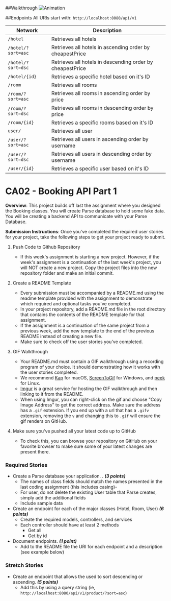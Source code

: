 ##Walkthrough
![Animation](https://user-images.githubusercontent.com/56606742/194438999-a8040723-0d1e-4a3e-a926-706fca1e4fb1.gif)


##Endpoints
All URIs start with: `http://localhost:8080/api/v1`

|Network|Description| 
|---|---| 
|`/hotel`|Retrieves all hotels| 
|`/hotel/?sort=asc`|Retrieves all hotels in ascending order by cheapestPrice| 
|`/hotel/?sort=dsc`|Retrieves all hotels in descending order by cheapestPrice| 
|`/hotel/{id}`| Retrieves a specific hotel based on it's ID|
|`/room`|Retrieves all rooms| 
|`/room/?sort=asc`|Retrieves all rooms in ascending order by price| 
|`/room/?sort=dsc`|Retrieves all rooms in descending order by price| 
|`/room/{id}`| Retrieves a specific rooms based on it's ID|
|`user/`|Retrieves all user| 
|`/user/?sort=asc`|Retrieves all users in ascending order by username| 
|`/user/?sort=dsc`|Retrieves all users in descending order by username| 
|`/user/{id}`| Retrieves a specific user based on it's ID|


# CA02 - Booking API Part 1

**Overview**: This project builds off last the assignment where you designed the Booking classes. You will create Parse
database to hold some fake data. You will be creating a backend API to communicate with your Parse Database.


**Submission Instructions**:
Once you've completed the required user stories for your project, take the following steps to get your project ready to
submit.

1. Push Code to Github Repository
    - If this week's assignment is starting a new project. However, if the week's assignment is a continuation of the
      last week's project, you will NOT create a new project. Copy the project files into the new repository folder and
      make an initial commit.

2. Create a README Template
    - Every submission must be accompanied by a README.md using the readme template provided with the assignment to
      demonstrate which required and optional tasks you've completed.
    - In your project repository, add a README.md file in the root directory that contains the contents of the README
      template for that assignment.
    - If the assignment is a continuation of the same project from a previous week, add the new template to the end of
      the previous README instead of creating a new file.
    - Make sure to check off the user stories you've completed.

3. GIF Walkthrough
    - Your README.md must contain a GIF walkthrough using a recording program of your choice. It should demonstrating
      how it works with the user stories completed.
    - We recommend [Kap](https://getkap.co/) for macOS, [ScreenToGif](https://www.screentogif.com/) for Windows,
      and [peek](https://github.com/phw/peek) for Linux.
    - [Imgur](https://imgur.com/upload) is a great service for hosting the GIF walkthrough and then linking to it from
      the README.
    - When using Imgur, you can right-click on the gif and choose "Copy Image Address" to get the correct address. Make
      sure the address has a `.gif` extension. If you end up with a url that has a `.gifv` extension, removing the `v`
      and changing this to `.gif` will ensure the gif renders on GitHub.

4. Make sure you've pushed all your latest code up to GitHub
    - To check this, you can browse your repository on GitHub on your favorite browser to make sure some of your latest
      changes are present there.

### Required Stories

- Create a Parse database your application. . ***(3 points)***
    - The names of class fields should match the names presented in the last coding assignment (this includes casing)-
    - For user, do not delete the existing User table that Parse creates, simply add the additional fields
    - Include sample data
- Create an endpoint for each of the major classes (Hotel, Room, User) ***(6 points)***
    - Create the required models, controllers, and services
    - Each controller should have at least 2 methods
        - Get all
        - Get by id
- Document endpoints. ***(1 point)***
    - Add to the README file the URI for each endpoint and a description (see example below)

### Stretch Stories

- Create an endpoint that allows the used to sort descending or ascending. ***(5 points)***
    - Add this by using a query string (ie, `http://localhost:8080/api/v1/product/?sort=asc`)

